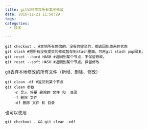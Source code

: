 ```yaml
---
title: git如何放弃所有本地修改
date: 2016-11-21 11:50:29
tags:
categories:
  - 技术

---
```


```
git checkout . #本地所有修改的。没有的提交的，都返回到原来的状态
git stash #把所有没有提交的修改暂存到stash里面。可用git stash pop回复。
git reset --hard HASH #返回到某个节点，不保留修改。
git reset --soft HASH #返回到某个节点。保留修改
```

git丢弃本地修改的所有文件（新增、删除、修改）

```
git clean -df #返回到某个节点
git clean 参数
    -n 显示 将要 删除的 文件 和  目录
    -f 删除 文件
    -df 删除 文件 和 目录
```

也可以使用
```
git checkout . && git clean -xdf
```